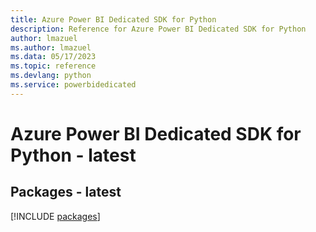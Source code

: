 ```yaml
---
title: Azure Power BI Dedicated SDK for Python
description: Reference for Azure Power BI Dedicated SDK for Python
author: lmazuel
ms.author: lmazuel
ms.data: 05/17/2023
ms.topic: reference
ms.devlang: python
ms.service: powerbidedicated
---
```

# Azure Power BI Dedicated SDK for Python - latest
## Packages - latest
[!INCLUDE [packages](power-bi-dedicated-index.md)]